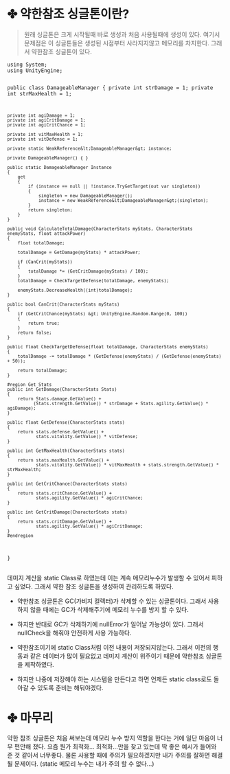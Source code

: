 <h1 id="✤-약한참조-싱글톤이란">✤ 약한참조 싱글톤이란?</h1>
<blockquote>
<p>원래 싱글톤은 크게 시작될때 바로 생성과 처음 사용될때에 생성이 있다.
여기서 문제점은 이 싱글톤들은 생성된 시점부터 사라지지않고 메모리를 차지한다. 그래서 약한참조 싱글톤이 있다.</p>
</blockquote>
<pre><code class="language-cs">using System;
using UnityEngine;

public class DamageableManager
{
    private int strDamage = 1;
    private int strMaxHealth = 1;

    private int agiDamage = 1;
    private int agiCritDamage = 1;
    private int agiCritChance = 1;

    private int vitMaxHealth = 1;
    private int vitDefense = 1;

    private static WeakReference&lt;DamageableManager&gt; instance;

    private DamageableManager() { }

    public static DamageableManager Instance
    {
        get
        {
            if (instance == null || !instance.TryGetTarget(out var singleton))
            {
                singleton = new DamageableManager();
                instance = new WeakReference&lt;DamageableManager&gt;(singleton);
            }
            return singleton;
        }
    }

    public void CalculateTotalDamage(CharacterStats myStats, CharacterStats enemyStats, float attackPower)
    {
        float totalDamage;

        totalDamage = GetDamage(myStats) * attackPower;

        if (CanCrit(myStats))
        {
            totalDamage *= (GetCritDamage(myStats) / 100);
        }
        totalDamage = CheckTargetDefense(totalDamage, enemyStats);

        enemyStats.DecreaseHealth((int)totalDamage);
    }

    public bool CanCrit(CharacterStats myStats)
    {
        if (GetCritChance(myStats) &gt; UnityEngine.Random.Range(0, 100))
        {
            return true;
        }
        return false;
    }

    public float CheckTargetDefense(float totalDamage, CharacterStats enemyStats)
    {
        totalDamage -= totalDamage * (GetDefense(enemyStats) / (GetDefense(enemyStats) + 50));

        return totalDamage;
    }

    #region Get Stats
    public int GetDamage(CharacterStats Stats)
    {
        return Stats.damage.GetValue() +
              (Stats.strength.GetValue() * strDamage + Stats.agility.GetValue() * agiDamage);
    }

    public float GetDefense(CharacterStats stats)
    {
        return stats.defense.GetValue() +
               stats.vitality.GetValue() * vitDefense;
    }

    public int GetMaxHealth(CharacterStats stats)
    {
        return stats.maxHealth.GetValue() +
               stats.vitality.GetValue() * vitMaxHealth + stats.strength.GetValue() * strMaxHealth;
    }

    public int GetCritChance(CharacterStats stats)
    {
        return stats.critChance.GetValue() +
               stats.agility.GetValue() * agiCritChance;
    }

    public int GetCritDamage(CharacterStats stats)
    {
        return stats.critDamage.GetValue() +
               stats.agility.GetValue() * agiCritDamage;
    }
    #endregion
}
</code></pre>
<p>데미지 계산을 static Class로 하였는데 이는 계속 메모리누수가 발생할 수 있어서 피하고 싶었다.
그래서 약한 참조 싱글톤을 생성하여 관리하도록 하였다.</p>
<ul>
<li><p>약한참조 싱글톤은 GC(가비지 컬렉터)가 삭제할 수 있는 싱글톤이다. 
그래서 사용하지 않을 때에는 GC가 삭제해주기에 메모리 누수를 방지 할 수 있다.</p>
</li>
<li><p>하지만 반대로 GC가 삭제하기에 nullError가 일어날 가능성이 있다.
그래서 nullCheck을 해줘야 안전하게 사용 가능하다.</p>
</li>
<li><p>약한참조이기에 static Class처럼 이전 내용이 저장되지않는다.
그래서 이전의 행동과 같은 데이터가 많이 필요없고 데미지 계산이 위주이기 때문에 약한참조 싱글톤을 제작하였다.</p>
</li>
<li><p>하지만 나중에 저장해야 하는 시스템을 만든다고 하면 언제든 static class로도 돌아갈 수 있도록 준비는 해둬야겠다.</p>
</li>
</ul>
<h1 id="✤-마무리">✤ 마무리</h1>
<p>약한 참조 싱글톤은 처음 써보는데 메모리 누수 방지 역할을 한다는 거에 일단 마음이 너무 편안해 졌다.
요즘 뭔가 최적화... 최적화...만을 찾고 있는데 딱 좋은 예시가 들어와 준 것 같아서 너무좋다.
물론 사용할 때에 주의가 필요하겠지만 내가 주의를 잘하면 해결될 문제이다. 
(static 메모리 누수는 내가 주의 할 수 없다...)</p>